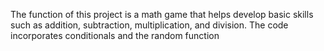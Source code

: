 The function of this project is a math game that helps develop basic skills such as addition, subtraction, multiplication, and division. The code incorporates conditionals and the random function
